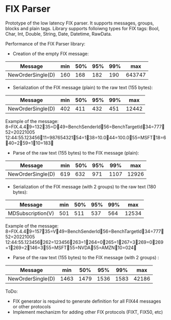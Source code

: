 # FIX Parser

Prototype of the low latency FIX parser. It supports messages, groups, blocks and plain tags. Library supports folloiwng types for FIX tags: Bool, Char, Int, Double, String, Date, Datetime, RawData.

Performance of the FIX Parser library:
 - Creation of the empty FIX message:

 Message | min | 50% | 95% | 99% | max
--- | --- | --- | --- |--- |--- 
NewOrderSingle(D) | 160 | 168 | 182 | 190 | 643747

 - Serialization of the FIX message (plain) to the raw text (155 bytes):

 Message | min | 50% | 95% | 99% | max
--- | --- | --- | --- |--- |--- 
NewOrderSingle(D) | 402 | 411 | 432 | 451 | 12442

Example of the message:
8=FIX.4.49=13235=D49=BenchSenderId56=BenchTargetId34=77752=20221005 12:44:55.12345611=98765432154=138=10.044=100.055=MSFT18=640=259=110=183

 - Parse of the raw text (155 bytes) to the FIX message (plain):

 Message | min | 50% | 95% | 99% | max
--- | --- | --- | --- |--- |--- 
NewOrderSingle(D) | 619 | 632 | 971 | 1107 | 12926

 - Serialization of the FIX message (with 2 groups) to the raw text (180 bytes):

 Message | min | 50% | 95% | 99% | max
--- | --- | --- | --- |--- |--- 
MDSubscription(V) | 501 | 511 | 537 | 564 | 12534

Example of the message:
8=FIX.4.49=15735=V49=BenchSenderId56=BenchTargetId34=77752=20221005 12:44:55.123456262=123456263=1264=0265=1267=3269=0269=1269=2146=355=MSFT55=NVDA55=AMZN10=024

 - Parse of the raw text (155 bytes) to the FIX message (with 2 groups) :

 Message | min | 50% | 95% | 99% | max
--- | --- | --- | --- |--- |--- 
NewOrderSingle(D) | 1463 | 1479 | 1536 | 1583 | 42186


ToDo:
 - FIX generator is required to generate definition for all FIX44 messages or other protocols
 - Implement mechanizm for adding other FIX protocols (FIXT, FIX50, etc)

